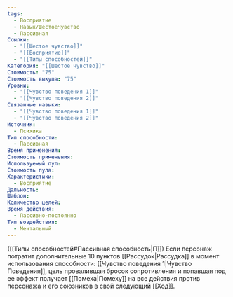 ```yaml
---
tags:
  - Восприятие
  - Навык/ШестоеЧувство
  - Пассивная
Ссылки:
  - "[[Шестое чувство]]"
  - "[[Восприятие]]"
  - "[[Типы способностей]]"
Категория: "[[Шестое чувство]]"
Стоимость: "75"
Стоимость выкупа: "75"
Уровни:
  - "[[Чувство поведения 1]]"
  - "[[Чувство поведения 2]]"
Связанные навыки:
  - "[[Чувство поведения 1]]"
  - "[[Чувство поведения 2]]"
Источник:
  - Психика
Тип способности:
  - Пассивная
Время применения: 
Стоимость применения: 
Используемый пул: 
Стоимость пула: 
Характеристики:
  - Восприятие
Дальность: 
Шаблон: 
Количество целей: 
Время действия:
  - Пассивно-постоянно
Тип воздействия:
  - Ментальный
---
```

([[Типы способностей#Пассивная способность|П]]) Если персонаж потратит дополнительные 10 пунктов [[Рассудок|Рассудка]] в момент использования способности: [[Чувство поведения 1|Чувство Поведения]], цель провалившая бросок сопротивления и попавшая под ее эффект получает [[Помеха|Помеху]] на все действия против персонажа и его союзников в свой следующий [[Ход]].